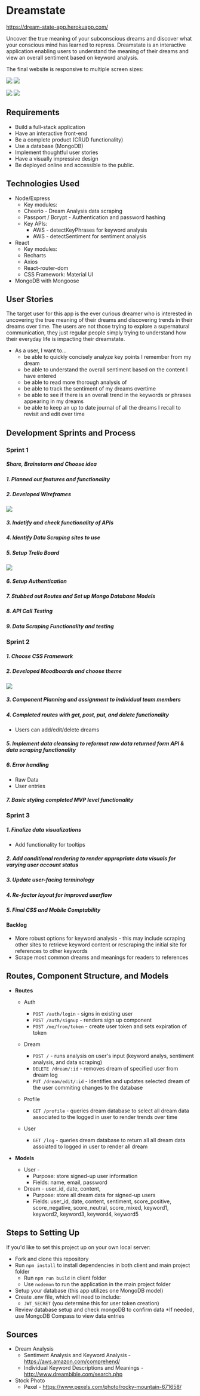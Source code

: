 # Dreamstate
https://dream-state-app.herokuapp.com/

Uncover the true meaning of your subconscious dreams and discover what your conscious mind has learned to repress. Dreamstate is an interactive application enabling users to understand the meaning of their dreams and view an overall sentiment based on keyword analysis.

The final website is responsive to multiple screen sizes:

![](/client//public/img/screenshot1.png) 
![](/client//public/img/screenshot2.png) 

![](/client//public/img/screenshot3.png) 
![](/client//public/img/screenshot4.png) 

## Requirements
* Build a full-stack application
* Have an interactive front-end
* Be a complete product (CRUD functionality)
* Use a database (MongoDB)
* Implement thoughtful user stories
* Have a visually impressive design 
* Be deployed online and accessible to the public.

## Technologies Used
* Node/Express
 	* Key modules:
     * Cheerio - Dream Analysis data scraping
     * Passport / Bcrypt - Authentication and password hashing
   * Key APIs:
   	 * AWS - detectKeyPhrases for keyword analysis
   	 * AWS - detectSentiment for sentiment analysis
* React
	* Key modules:
	 * Recharts
	 * Axios
	 * React-router-dom
	* CSS Framework: Material UI
* MongoDB with Mongoose


## User Stories
The target user for this app is the ever curious dreamer who is interested in uncovering the true meaning of their dreams and discovering trends in their dreams over time. The users are not those trying to explore a supernatural communication, they  just regular people simply trying to understand how their everyday life is impacting their dreamstate.
* As a user, I want to...
  * be able to quickly concisely analyze key points I remember from my dream
  * be able to understand the overall sentiment based on the content I have entered
  * be able to read more thorough analysis of 
  * be able to track the sentiment of my dreams overtime
  * be able to see if there is an overall trend in the keywords or phrases appearing in my dreams
  * be able to keep an up to date journal of all the dreams I recall to revisit and edit over time


## Development Sprints and Process

### Sprint 1
##### Share, Brainstorm and Choose idea
##### 1. Planned out features and functionality
##### 2. Developed Wireframes
![](/client//public/img/wireframes_v1.jpg)

##### 3. Indetify and check functionality of APIs
##### 4. Identify Data Scraping sites to use
##### 5. Setup Trello Board
![](/client//public/img/TrelloBoard.png)

##### 6. Setup Authentication
##### 7. Stubbed out Routes and Set up Mongo Database Models
##### 8. API Call Testing
##### 9. Data Scraping Functionality and testing 


### Sprint 2

##### 1. Choose CSS Framework
##### 2. Developed Moodboards and choose theme

![](/client//public/img/moodboard-light.jpg)

##### 3. Component Planning and assignment to individual team members  
##### 4. Completed routes with get, post, put, and delete functionality
 * Users can add/edit/delete dreams

##### 5. Implement data cleansing to reformat raw data returned form API & data scraping functionality
##### 6. Error handling
 * Raw Data
 * User entries

##### 7. Basic styling completed MVP level functionality

### Sprint 3
##### 1. Finalize data visualizations
* Add functionality for tooltips

##### 2. Add conditional rendering to render appropriate data visuals for varying user account status
##### 3. Update user-facing terminology
##### 4. Re-factor layout for improved userflow
##### 5. Final CSS and Mobile Comptability

#### Backlog
  * More robust options for keyword analysis - this may include scraping other sites to retrieve keyword content or rescraping the initial site for references to other keywords
  * Scrape most common dreams and meanings for readers to references

## Routes, Component Structure, and Models
* **Routes**
  * Auth
    * `POST /auth/login` - signs in existing user 
    * `POST /auth/signup` - renders sign up component
    * `POST /me/from/token` - create user token and sets expiration of token
     
  * Dream
    * `POST /` - runs analysis on user's input (keyword analys, sentiment analysis, and data scraping)
    * `DELETE /dream/:id` - removes dream of specified user from dream log
    * `PUT /dream/edit/:id` - identifies and updates selected dream of the user commiting changes to the database

  * Profile
    * `GET /profile` - queries dream database to select all dream data associated to the logged in user to render trends over time

  * User
    * `GET /log` - queries dream database to return all all dream data assoiated to logged in user to render all dream 

* **Models**
  * User - 
  	* Purpose: store signed-up user information
  	* Fields: name, email, password
  * Dream - user_id, date, content, 
    * Purpose: store all dream data for signed-up users
  	* Fields: user_id, date, content, sentiment, score_positive, score_negative, score_neutral, score_mixed, keyword1, keyword2, keyword3, keyword4, keyword5

## Steps to Setting Up
If you'd like to set this project up on your own local server: 
* Fork and clone this repository
* Run `npm install` to install dependencies in both client and main project folder
  * Run `npm run build` in client folder
  * Use `nodemon` to run the application in the main project folder
* Setup your database (this app utilizes one MongoDB  model)
* Create .env file, which will need to include:
  * `JWT_SECRET` (you determine this for user token creation)
* Review database setup and check mongoDB to confirm data
 *If needed, use MongoDB Compass to view data entries


## Sources
* Dream Analysis 
  * Sentiment Analysis and Keyword Analysis - https://aws.amazon.com/comprehend/ 
  * Individual Keyword Descriptions and Meanings - http://www.dreambible.com/search.php
* Stock Photo
  * Pexel - https://www.pexels.com/photo/rocky-mountain-671658/